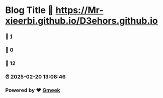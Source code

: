# Blog Title :link: https://Mr-xieerbi.github.io/D3ehors.github.io 
### :page_facing_up: [1](https://Mr-xieerbi.github.io/D3ehors.github.io/tag.html) 
### :speech_balloon: 0 
### :hibiscus: 12 
### :alarm_clock: 2025-02-20 13:08:46 
### Powered by :heart: [Gmeek](https://github.com/Meekdai/Gmeek)
